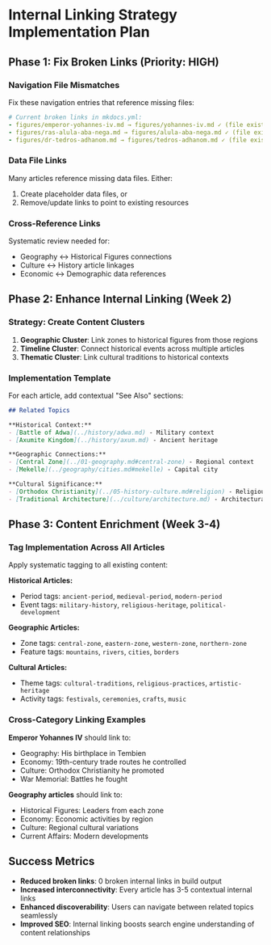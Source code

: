 # Internal Linking Strategy Implementation Plan

## Phase 1: Fix Broken Links (Priority: HIGH)

### Navigation File Mismatches
Fix these navigation entries that reference missing files:

```yaml
# Current broken links in mkdocs.yml:
- figures/emperor-yohannes-iv.md → figures/yohannes-iv.md ✓ (file exists)
- figures/ras-alula-aba-nega.md → figures/alula-aba-nega.md ✓ (file exists) 
- figures/dr-tedros-adhanom.md → figures/tedros-adhanom.md ✓ (file exists)
```

### Data File Links
Many articles reference missing data files. Either:
1. Create placeholder data files, or
2. Remove/update links to point to existing resources

### Cross-Reference Links
Systematic review needed for:
- Geography ↔ Historical Figures connections
- Culture ↔ History article linkages  
- Economic ↔ Demographic data references

## Phase 2: Enhance Internal Linking (Week 2)

### Strategy: Create Content Clusters
1. **Geographic Cluster**: Link zones to historical figures from those regions
2. **Timeline Cluster**: Connect historical events across multiple articles
3. **Thematic Cluster**: Link cultural traditions to historical contexts

### Implementation Template
For each article, add contextual "See Also" sections:

```markdown
## Related Topics

**Historical Context:**
- [Battle of Adwa](../history/adwa.md) - Military context
- [Axumite Kingdom](../history/axum.md) - Ancient heritage

**Geographic Connections:**  
- [Central Zone](../01-geography.md#central-zone) - Regional context
- [Mekelle](../geography/cities.md#mekelle) - Capital city

**Cultural Significance:**
- [Orthodox Christianity](../05-history-culture.md#religion) - Religious influence
- [Traditional Architecture](../culture/architecture.md) - Architectural legacy
```

## Phase 3: Content Enrichment (Week 3-4)

### Tag Implementation Across All Articles
Apply systematic tagging to all existing content:

**Historical Articles:**
- Period tags: `ancient-period`, `medieval-period`, `modern-period`
- Event tags: `military-history`, `religious-heritage`, `political-development`

**Geographic Articles:**  
- Zone tags: `central-zone`, `eastern-zone`, `western-zone`, `northern-zone`
- Feature tags: `mountains`, `rivers`, `cities`, `borders`

**Cultural Articles:**
- Theme tags: `cultural-traditions`, `religious-practices`, `artistic-heritage`
- Activity tags: `festivals`, `ceremonies`, `crafts`, `music`

### Cross-Category Linking Examples

**Emperor Yohannes IV** should link to:
- Geography: His birthplace in Tembien
- Economy: 19th-century trade routes he controlled  
- Culture: Orthodox Christianity he promoted
- War Memorial: Battles he fought

**Geography articles** should link to:
- Historical Figures: Leaders from each zone
- Economy: Economic activities by region
- Culture: Regional cultural variations
- Current Affairs: Modern developments

## Success Metrics

- **Reduced broken links**: 0 broken internal links in build output
- **Increased interconnectivity**: Every article has 3-5 contextual internal links
- **Enhanced discoverability**: Users can navigate between related topics seamlessly
- **Improved SEO**: Internal linking boosts search engine understanding of content relationships
